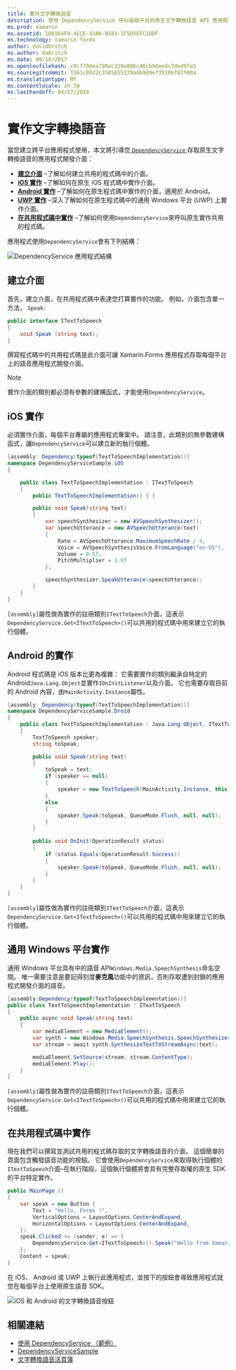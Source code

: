 ```yaml
---
title: 實作文字轉換語音
description: 使用 DependencyService 呼叫每個平台的原生文字轉換語音 API 應用程式
ms.prod: xamarin
ms.assetid: 1D6164F9-4ECE-43A6-B583-1F5D5EFC1DDF
ms.technology: xamarin-forms
author: davidbritch
ms.author: dabritch
ms.date: 09/18/2017
ms.openlocfilehash: c9cf700ea798ac316e806c40cb90eedc7ded9fa5
ms.sourcegitcommit: 1561c8022c3585655229a869d9ef3510bf83f00a
ms.translationtype: MT
ms.contentlocale: zh-TW
ms.lasthandoff: 04/27/2018
---
```

# <a name="implementing-text-to-speech"></a>實作文字轉換語音

當您建立跨平台應用程式使用，本文將引導您[ `DependencyService` ](https://developer.xamarin.com/api/type/Xamarin.Forms.DependencyService/)存取原生文字轉換語音的應用程式開發介面：

- **[建立介面](#Creating_the_Interface)** &ndash;了解如何建立共用的程式碼中的介面。
- **[iOS 實作](#iOS_Implementation)** &ndash;了解如何在原生 iOS 程式碼中實作介面。
- **[Android 實作](#Android_Implementation)** &ndash;了解如何在原生程式碼中實作的介面，適用於 Android。
- **[UWP 實作](#WindowsImplementation)** &ndash;深入了解如何在原生程式碼中的通用 Windows 平台 (UWP) 上實作介面。
- **[在共用程式碼中實作](#Implementing_in_Shared_Code)** &ndash;了解如何使用`DependencyService`來呼叫原生實作共用的程式碼。

應用程式使用`DependencyService`會有下列結構：

![](text-to-speech-images/tts-diagram.png "DependencyService 應用程式結構")

<a name="Creating_the_Interface" />

## <a name="creating-the-interface"></a>建立介面

首先，建立介面，在共用程式碼中表達您打算實作的功能。 例如，介面包含單一方法， `Speak`:

```csharp
public interface ITextToSpeech
{
    void Speak (string text);
}
```

撰寫程式碼中的共用程式碼是此介面可讓 Xamarin.Forms 應用程式存取每個平台上的語音應用程式開發介面。

> [!NOTE]
> 實作介面的類別都必須有參數的建構函式，才能使用`DependencyService`。

<a name="iOS_Implementation" />

## <a name="ios-implementation"></a>iOS 實作

必須實作介面，每個平台專屬的應用程式專案中。 請注意，此類別的無參數建構函式，讓`DependencyService`可以建立新的執行個體。

```csharp
[assembly: Dependency(typeof(TextToSpeechImplementation))]
namespace DependencyServiceSample.iOS
{

    public class TextToSpeechImplementation : ITextToSpeech
    {
        public TextToSpeechImplementation() { }

        public void Speak(string text)
        {
            var speechSynthesizer = new AVSpeechSynthesizer();
            var speechUtterance = new AVSpeechUtterance(text)
            {
                Rate = AVSpeechUtterance.MaximumSpeechRate / 4,
                Voice = AVSpeechSynthesisVoice.FromLanguage("en-US"),
                Volume = 0.5f,
                PitchMultiplier = 1.0f
            };

            speechSynthesizer.SpeakUtterance(speechUtterance);
        }
    }
}
```

`[assembly]`屬性做為實作的註冊類別`ITextToSpeech`介面，這表示`DependencyService.Get<ITextToSpeech>()`可以共用的程式碼中用來建立它的執行個體。

<a name="Android_Implementation" />

## <a name="android-implementation"></a>Android 的實作

Android 程式碼是 iOS 版本比更為複雜： 它需要實作的類別繼承自特定的 Android`Java.Lang.Object`並實作`IOnInitListener`以及介面。 它也需要存取目前的 Android 內容，由`MainActivity.Instance`屬性。

```csharp
[assembly: Dependency(typeof(TextToSpeechImplementation))]
namespace DependencyServiceSample.Droid
{
    public class TextToSpeechImplementation : Java.Lang.Object, ITextToSpeech, TextToSpeech.IOnInitListener
    {
        TextToSpeech speaker;
        string toSpeak;

        public void Speak(string text)
        {
            toSpeak = text;
            if (speaker == null)
            {
                speaker = new TextToSpeech(MainActivity.Instance, this);
            }
            else
            {
                speaker.Speak(toSpeak, QueueMode.Flush, null, null);
            }
        }

        public void OnInit(OperationResult status)
        {
            if (status.Equals(OperationResult.Success))
            {
                speaker.Speak(toSpeak, QueueMode.Flush, null, null);
            }
        }
    }
}
```

`[assembly]`屬性做為實作的註冊類別`ITextToSpeech`介面，這表示`DependencyService.Get<ITextToSpeech>()`可以共用的程式碼中用來建立它的執行個體。

<a name="WindowsImplementation" />

## <a name="universal-windows-platform-implementation"></a>通用 Windows 平台實作

通用 Windows 平台具有中的語音 API`Windows.Media.SpeechSynthesis`命名空間。 唯一需要注意是要記得刻度**麥克風**功能中的資訊，否則存取遭到封鎖的應用程式開發介面的語音。

```csharp
[assembly:Dependency(typeof(TextToSpeechImplementation))]
public class TextToSpeechImplementation : ITextToSpeech
{
    public async void Speak(string text)
    {
        var mediaElement = new MediaElement();
        var synth = new Windows.Media.SpeechSynthesis.SpeechSynthesizer();
        var stream = await synth.SynthesizeTextToStreamAsync(text);

        mediaElement.SetSource(stream, stream.ContentType);
        mediaElement.Play();
    }
}
```

`[assembly]`屬性做為實作的註冊類別`ITextToSpeech`介面，這表示`DependencyService.Get<ITextToSpeech>()`可以共用的程式碼中用來建立它的執行個體。

<a name="Implementing_in_Shared_Code" />

## <a name="implementing-in-shared-code"></a>在共用程式碼中實作

現在我們可以撰寫並測試共用的程式碼存取的文字轉換語音的介面。 這個簡單的頁面包含觸發語音功能的按鈕。 它會使用`DependencyService`來取得執行個體的`ITextToSpeech`介面&ndash;在執行階段，這個執行個體將會具有完整存取權的原生 SDK 的平台特定實作。

```csharp
public MainPage ()
{
    var speak = new Button {
        Text = "Hello, Forms !",
        VerticalOptions = LayoutOptions.CenterAndExpand,
        HorizontalOptions = LayoutOptions.CenterAndExpand,
    };
    speak.Clicked += (sender, e) => {
        DependencyService.Get<ITextToSpeech>().Speak("Hello from Xamarin Forms");
    };
    Content = speak;
}
```

在 iOS、 Android 或 UWP 上執行此應用程式，並按下的按鈕會導致應用程式就您在每個平台上使用原生語音 SDK。

 ![iOS 和 Android 的文字轉換語音按鈕](text-to-speech-images/running.png "則文字轉換語音範例")


## <a name="related-links"></a>相關連結

- [使用 DependencyService （範例）](https://developer.xamarin.com/samples/xamarin-forms/UsingDependencyService/)
- [DependencyServiceSample](https://developer.xamarin.com/samples/xamarin-forms/DependencyService/DependencyServiceSample/)
- [文字轉換語音活頁簿](https://developer.xamarin.com/workbooks/xamarin-forms/application-fundamentals/text-to-speech/text-to-speech.workbook)
